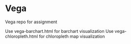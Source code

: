 # Vega
Vega repo for assignment

Use vega-barchart.html for barchart visualization
Use vega-chloropleth.html for chloropleth map visualization
